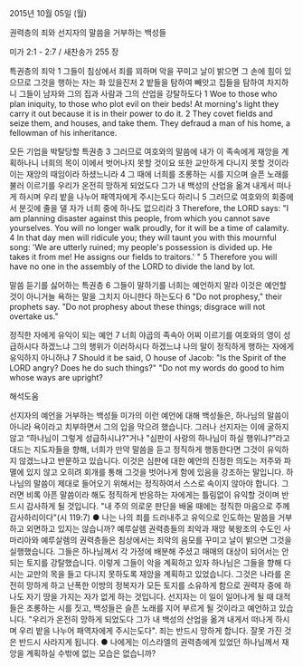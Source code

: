 2015년 10월 05일 (월)

권력층의 죄와 선지자의 말씀을 거부하는 백성들



미가 2:1 - 2:7 / 새찬송가 255 장


특권층의 죄악
1 그들이 침상에서 죄를 꾀하며 악을 꾸미고 날이 밝으면 그 손에 힘이 있으므로 그것을 행하는 자는 화 있을진저 2 밭들을 탐하여 빼앗고 집들을 탐하여 차지하니 그들이 남자와 그의 집과 사람과 그의 산업을 강탈하도다 
1 Woe to those who plan iniquity, to those who plot evil on their beds! At morning's light they carry it out because it is in their power to do it. 2 They covet fields and seize them, and houses, and take them. They defraud a man of his home, a fellowman of his inheritance. 

모든 기업을 박탈당할 특권층
3 그러므로 여호와의 말씀에 내가 이 족속에게 재앙을 계획하나니 너희의 목이 이에서 벗어나지 못할 것이요 또한 교만하게 다니지 못할 것이라 이는 재앙의 때임이라 하셨느니라 
4 그 때에 너희를 조롱하는 시를 지으며 슬픈 노래를 불러 이르기를 우리가 온전히 망하게 되었도다 그가 내 백성의 산업을 옮겨 내게서 떠나게 하시며 우리 밭을 나누어 패역자에게 주시는도다 하리니 5 그러므로 여호와의 회중에서 분깃에 줄을 댈 자가 너희 중에 하나도 없으리라
3 Therefore, the LORD says: "I am planning disaster against this people, from which you cannot save yourselves. You will no longer walk proudly, for it will be a time of calamity. 4 In that day men will ridicule you; they will taunt you with this mournful song: 'We are utterly ruined; my people's possession is divided up. He takes it from me! He assigns our fields to traitors.' " 5 Therefore you will have no one in the assembly of the LORD to divide the land by lot. 

말씀 듣기를 싫어하는 특권층
6 그들이 말하기를 너희는 예언하지 말라 이것은 예언할 것이 아니거늘 욕하는 말을 그치지 아니한다 하는도다 
6 "Do not prophesy," their prophets say. "Do not prophesy about these things; disgrace will not overtake us." 

정직한 자에게 유익이 되는 예언 
7 너희 야곱의 족속아 어찌 이르기를 여호와의 영이 성급하시다 하겠느냐 그의 행위가 이러하시다 하겠느냐 나의 말이 정직하게 행하는 자에게 유익하지 아니하냐
7 Should it be said, O house of Jacob: "Is the Spirit of the LORD angry? Does he do such things?" "Do not my words do good to him whose ways are upright?

해석도움





선지자의 예언을 거부하는 백성들
미가의 이런 예언에 대해 백성들은, 하나님의 말씀이 아니라 욕이라고 치부하면서 그의 입을 막으려 했습니다. 그러나 선지자는 이에 굴하지 않고 “하나님이 그렇게 성급하시냐?"거나 "심판이 사랑의 하나님이 하실 행위냐?”라고 대드는 지도자들을 향해, 너희가 만약 말씀을 듣고 정직하게 행동한다면 그것이 유익하지 않겠느냐고 반문하고 있습니다. 이것은 심판에 대한 예언의 진정한 의도는 저주와 파멸에 있지 않고 오히려 회개를 통해 그것을 벗어나게 함에 있음을 강조하는 말입니다. 하나님의 말씀이 제대로 들어오기 위해서는 정직하여서 스스로 속이지 않아야 합니다. 그러면 비록 아픈 말씀이라 해도 정직하게 반응하는 자에게는 틀림없이 유익할 것이며 반드시 감사하게 될 것입니다.  "내 주의 의로운 판단을 배울 때에는 정직한 마음으로 주께 감사하리이다"(시 119:7) 
● 나는 나의 죄를 드러내주고 유익으로 인도하는 말씀을 거부하고 외면하고 있지는 않습니까?
예루살렘 권력층들의 죄악과 재앙
북왕조의 수도인 사마리아와 예루살렘의 권력층들은 침상에서는 죄악의 음모를 꾸미고 날이 밝으면 그것을 실행했습니다. 그들은 하나님께서 각 가정에 배분해 주셨고 매매의 대상이 되어서는 안 되는 토지를 강탈했습니다. 이렇게 그들이 악을 계획하고 있자 하나님은 그들을 향해 다시는 교만의 목을 들고 다니지 못하도록 재앙을 계획하고 있었습니다. 그것은 나라를 온전히 망하게 하고 난폭한 이방의 정복자가 모든 토지를 소유하게 함으로 권력자 중에 하나도 자기 땅을 가지는 자가 없게 하는 것입니다. 선지자는 이 일이 일어나게 될 때 대적들은 조롱하는 시를 짓고, 백성들은 슬픈 노래를 지어 부르게 될 것이라고 예언하고 있습니다. "우리가 온전히 망하게 되었도다 그가 내 백성의 산업을 옮겨 내게서 떠나게 하시며 우리 밭을 나누어 패역자에게 주시는도다". 죄는 반드시 망하게 합니다. 잘못 가진 것은 반드시 사라지게 됩니다. 
● 나에게는 이스라엘의 권력층에게 있었던 하나님께서 재앙을 계획하실 수밖에 없는 모습은 없습니까?